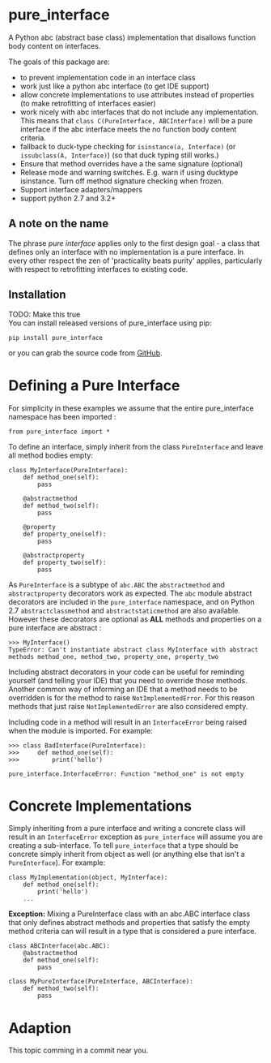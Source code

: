 # pure_interface
A Python abc (abstract base class) implementation that disallows function body content on interfaces.

The goals of this package are:
* to prevent implementation code in an interface class
* work just like a python abc interface (to get IDE support)
* allow concrete implementations to use attributes instead of properties (to make retrofitting of interfaces easier)
* work nicely with abc interfaces that do not include any implementation.
  This means that `class C(PureInterface, ABCInterface)` will be a pure interface if the abc interface meets the 
  no function body content criteria.
* fallback to duck-type checking for `isinstance(a, Interface)` (or `issubclass(A, Interface)`) 
(so that duck typing still works.)
* Ensure that method overrides have a the same signature (optional)
* Release mode and warning switches. E.g. warn if using ducktype isinstance.  Turn off method signature checking when frozen.
* Support interface adapters/mappers
* support python 2.7 and 3.2+

## A note on the name

The phrase _pure interface_ applies only to the first design goal - a class that defines only an interface with no 
implementation is a pure interface.  In every other respect the zen of 'practicality beats purity' applies, particularly
with respect to retrofitting interfaces to existing code.

## Installation
TODO: Make this true  
You can install released versions of pure_interface using pip:

    pip install pure_interface
    
or you can grab the source code from [GitHub](https://github.com/tim-mitchell/pure_interface).
 
# Defining a Pure Interface
For simplicity in these examples we assume that the entire pure_interface namespace has been imported :

    from pure_interface import *

To define an interface, simply inherit from the class `PureInterface` and leave all method bodies empty:
    
    class MyInterface(PureInterface):
        def method_one(self):
            pass
            
        @abstractmethod
        def method_two(self):
            pass
           
        @property
        def property_one(self):
            pass
            
        @abstractproperty
        def property_two(self):
            pass
            
As `PureInterface` is a subtype of `abc.ABC` the `abstractmethod` and `abstractproperty` decorators work as expected.
The `abc` module abstract decorators are included in the `pure_interface` namespace, and on Python 2.7 
`abstractclassmethod` and `abstractstaticmethod` are also available.
However these decorators are optional as **ALL** methods and properties on a pure interface are abstract :

    >>> MyInterface()
    TypeError: Can't instantiate abstract class MyInterface with abstract methods method_one, method_two, property_one, property_two

Including abstract decorators in your code can be useful for reminding yourself (and telling your IDE) that you need
to override those methods.  Another common way of informing an IDE that a method needs to be overridden is for
the method to raise `NotImplementedError`.  For this reason methods that just raise `NotImplementedError` are also
considered empty.

Including code in a method will result in an `InterfaceError` being raised when the module is imported. For example:

    >>> class BadInterface(PureInterface):
    >>>     def method_one(self):
    >>>         print('hello')
                
    pure_interface.InterfaceError: Function "method_one" is not empty

# Concrete Implementations

Simply inheriting from a pure interface and writing a concrete class will result in an `InterfaceError` exception as
`pure_interface` will assume you are creating a sub-interface. To tell `pure_interface` that a type should be concrete
simply inherit from object as well (or anything else that isn't a `PureInterface`).  For example:

    class MyImplementation(object, MyInterface):
        def method_one(self):
            print('hello')
        ...

**Exception:** Mixing a PureInterface class with an abc.ABC interface class that only defines abstract methods and properties 
that satisfy the empty method criteria can will result in a type that is considered a pure interface. 

    class ABCInterface(abc.ABC):
        @abstractmethod
        def method_one(self):
            pass
            
    class MyPureInterface(PureInterface, ABCInterface):
        def method_two(self):
            pass
         
# Adaption

This topic comming in a commit near you.